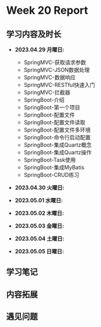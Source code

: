 # Week 20 Report

## 学习内容及时长

* **2023.04.29 月曜日:** 
  * SpringMVC-获取请求参数 
  * SpringMVC-JSON数据处理 
  * SpringMVC-数据响应 
  * SpringMVC-RESTful快速入门 
  * SpringMVC-拦截器 
  * SpringBoot-介绍
  * SpringBoot-第一个项目 
  * SpringBoot-配置文件
  * SpringBoot-配置文件读取
  * SpringBoot-配置文件多环境 
  * SpringBoot-命令行启动配置 
  * SpringBoot-集成Quartz概念 
  * SpringBoot-集成Quartz操作
  * SpringBoot-Task使用 
  * SpringBoot-集成MyBatis 
  * SpringBoot-CRUD练习 

* **2023.04.30 火曜日:** 

* **2023.05.01 水曜日:** 

* **2023.05.02 木曜日:** 

* **2023.05.03 金曜日:** 

* **2023.05.04 土曜日:** 

* **2023.05.05 日曜日:** 


## 学习笔记


## 内容拓展


## 遇见问题

